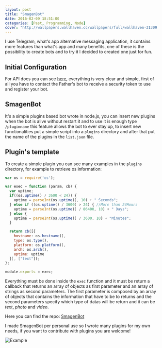 ```yaml
---
layout: post
title: "SmagenBot"
date: 2016-02-09 18:51:00
categories: [Past, Programming, Node]
cover: "http://wallpapers.wallhaven.cc/wallpapers/full/wallhaven-31309.jpg"
---
```



I use Telegram, what's app alternative messaging application, it contains more features than what's app and many benefits, one of these is the possibility to create bots and to try it I decided to created one just for fun.

## Initial Configuration
For API docs you can see [here](https://core.telegram.org/bots/api), everything is very clear and simple, first of all you have to contact the Father's bot to receive a security token to use and register your bot.

## SmagenBot
It's a simple plugins based bot wrote in node.js, you can insert new plugins when the bot is alive without restart it and to use it is enough type `/pluginname` this feature allows the bot to ever stay up, to insert new functionalities put a simple script into a `plugins` directory and after that put the name of the plugins in the `list.json` file.

## Plugin's template
To create a simple plugin you can see many examples in the `plugins` directory, for example to retrieve os information:

```js
var os = require('os');

var exec = function (param, cb) {
  var uptime;
  if((os.uptime() / 3600 < 24)) {
    uptime = parseInt(os.uptime(), 10) + " Seconds";
  } else if ((os.uptime() / 3600) > 24) { //More than 24Hours
    uptime = parseInt(os.uptime() / 86400, 10) + " Days";
  } else {
    uptime = parseInt(os.uptime() / 3600, 10) + "Minutes";
  }

  return cb([{
    hostname: os.hostname(),
    type: os.type(),
    platform: os.platform(),
    arch: os.arch(),
    uptime: uptime
  }], ["text"]);
};

module.exports = exec;
```

Everything must be done inside the `exec` function and it must be return a callback that returns an array of objects as first parameter and an array of strings as second parameters. The first parameter is composed by an array of objects that contains the information that have to be to returns and the second parameters specify which type of datas will be return and it can be *text*, *photo* and *video*.

Here you can find the repo: [SmagenBot](https://github.com/dlion/smagenBot) 

I made SmagenBot per personal use so I wrote many plugins for my own needs, if you want to contribute with plugins you are welcome!

![Example](https://camo.githubusercontent.com/9a41999bf648a82ef806b235fa1ed5a8a2ede779/687474703a2f2f692e696d6775722e636f6d2f5a4d324d7a4b612e706e67)

